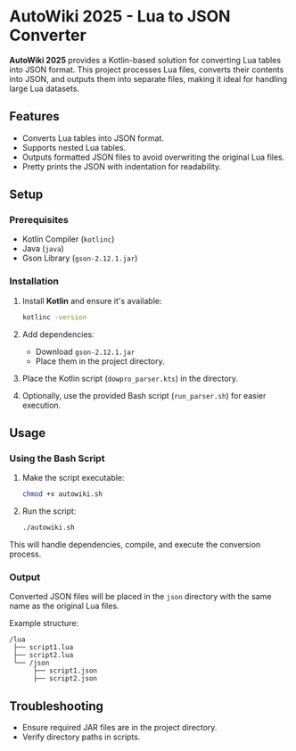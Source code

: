 # AutoWiki 2025 - Lua to JSON Converter

**AutoWiki 2025** provides a Kotlin-based solution for converting Lua tables into JSON format. This project processes Lua files, converts their contents into JSON, and outputs them into separate files, making it ideal for handling large Lua datasets.

## Features
- Converts Lua tables into JSON format.
- Supports nested Lua tables.
- Outputs formatted JSON files to avoid overwriting the original Lua files.
- Pretty prints the JSON with indentation for readability.

## Setup

### Prerequisites
- Kotlin Compiler (`kotlinc`)
- Java (`java`)
- Gson Library (`gson-2.12.1.jar`)

### Installation
1. Install **Kotlin** and ensure it's available:
    ```bash
    kotlinc -version
    ```

2. Add dependencies:
    - Download `gson-2.12.1.jar`
    - Place them in the project directory.

3. Place the Kotlin script (`dowpro_parser.kts`) in the directory.

4. Optionally, use the provided Bash script (`run_parser.sh`) for easier execution.

## Usage

### Using the Bash Script
1. Make the script executable:
    ```bash
    chmod +x autowiki.sh
    ```

2. Run the script:
    ```bash
    ./autowiki.sh
    ```

This will handle dependencies, compile, and execute the conversion process.

### Output
Converted JSON files will be placed in the `json` directory with the same name as the original Lua files.

Example structure:
```
/lua
 ├── script1.lua
 ├── script2.lua
 └── /json
      ├── script1.json
      ├── script2.json
```

## Troubleshooting
- Ensure required JAR files are in the project directory.
- Verify directory paths in scripts.
